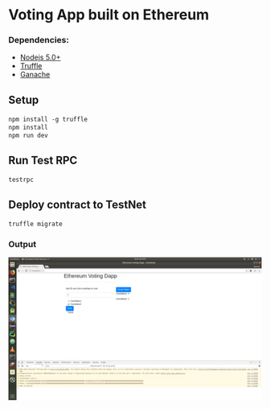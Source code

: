 # Voting App built on Ethereum

### Dependencies:
- [Nodejs 5.0+](https://nodejs.org/en/)
- [Truffle](https://github.com/trufflesuite/truffle)
- [Ganache](http://truffleframework.com/ganache/)

## Setup
```
npm install -g truffle
npm install
npm run dev

```
## Run Test RPC
```
testrpc

```
## Deploy contract to TestNet
```
truffle migrate

```
### Output
![output](https://raw.githubusercontent.com/hackerforpassion/EthereumVotingDApp/master/Screenshot%20from%202018-06-13%2004-39-59.png)
